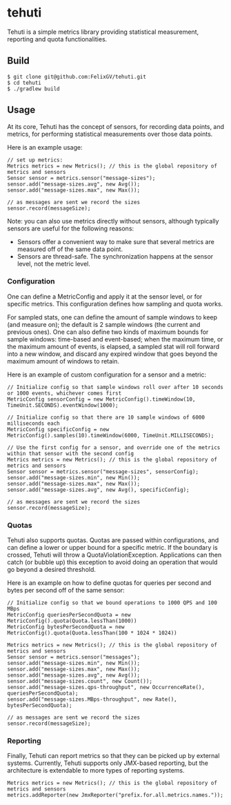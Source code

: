 # tehuti

Tehuti is a simple metrics library providing statistical measurement, reporting and quota functionalities.

## Build

    $ git clone git@github.com:FelixGV/tehuti.git
    $ cd tehuti
    $ ./gradlew build

## Usage

At its core, Tehuti has the concept of sensors, for recording data points, and metrics, for performing statistical measurements over those data points.

Here is an example usage:

    // set up metrics:
    Metrics metrics = new Metrics(); // this is the global repository of metrics and sensors
    Sensor sensor = metrics.sensor("message-sizes");
    sensor.add("message-sizes.avg", new Avg());
    sensor.add("message-sizes.max", new Max());
     
    // as messages are sent we record the sizes
    sensor.record(messageSize);

Note: you can also use metrics directly without sensors, although typically sensors are useful for the following reasons:

* Sensors offer a convenient way to make sure that several metrics are measured off of the same data point.
* Sensors are thread-safe. The synchronization happens at the sensor level, not the metric level.

### Configuration

One can define a MetricConfig and apply it at the sensor level, or for specific metrics. This configuration defines how sampling and quota works.

For sampled stats, one can define the amount of sample windows to keep (and measure on); the default is 2 sample windows (the current and previous ones). One can also define two kinds of maximum bounds for sample windows: time-based and event-based; when the maximum time, or the maximum amount of events, is elapsed, a sampled stat will roll forward into a new window, and discard any expired window that goes beyond the maximum amount of windows to retain.

Here is an example of custom configuration for a sensor and a metric:

    // Initialize config so that sample windows roll over after 10 seconds or 1000 events, whichever comes first
    MetricConfig sensorConfig = new MetricConfig().timeWindow(10, TimeUnit.SECONDS).eventWindow(1000);
     
    // Initialize config so that there are 10 sample windows of 6000 milliseconds each
    MetricConfig specificConfig = new MetricConfig().samples(10).timeWindow(6000, TimeUnit.MILLISECONDS);
     
    // Use the first config for a sensor, and override one of the metrics within that sensor with the second config
    Metrics metrics = new Metrics(); // this is the global repository of metrics and sensors
    Sensor sensor = metrics.sensor("message-sizes", sensorConfig);
    sensor.add("message-sizes.min", new Min());
    sensor.add("message-sizes.max", new Max());
    sensor.add("message-sizes.avg", new Avg(), specificConfig);
     
    // as messages are sent we record the sizes
    sensor.record(messageSize);

### Quotas

Tehuti also supports quotas. Quotas are passed within configurations, and can define a lower or upper bound for a specific metric. If the boundary is crossed, Tehuti will throw a QuotaViolationException. Applications can then catch (or bubble up) this exception to avoid doing an operation that would go beyond a desired threshold.

Here is an example on how to define quotas for queries per second and bytes per second off of the same sensor:

    // Initialize config so that we bound operations to 1000 QPS and 100 MBps
    MetricConfig queriesPerSecondQuota = new MetricConfig().quota(Quota.lessThan(1000))
    MetricConfig bytesPerSecondQuota = new MetricConfig().quota(Quota.lessThan(100 * 1024 * 1024))
     
    Metrics metrics = new Metrics(); // this is the global repository of metrics and sensors
    Sensor sensor = metrics.sensor("messages");
    sensor.add("message-sizes.min", new Min());
    sensor.add("message-sizes.max", new Max());
    sensor.add("message-sizes.avg", new Avg());
    sensor.add("message-sizes.count", new Count());
    sensor.add("message-sizes.qps-throughput", new OccurrenceRate(), queriesPerSecondQuota);
    sensor.add("message-sizes.MBps-throughput", new Rate(), bytesPerSecondQuota);
     
    // as messages are sent we record the sizes
    sensor.record(messageSize);

### Reporting

Finally, Tehuti can report metrics so that they can be picked up by external systems. Currently, Tehuti supports only JMX-based reporting, but the architecture is extendable to more types of reporting systems.

    Metrics metrics = new Metrics(); // this is the global repository of metrics and sensors
    metrics.addReporter(new JmxReporter("prefix.for.all.metrics.names."));
